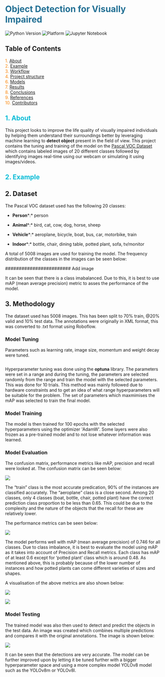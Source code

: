 # <span style="color:#237094;">Object Detection for Visually Impaired</span>

![Python Version](https://img.shields.io/badge/python-3.12.4%2B-blue) ![Platform](https://img.shields.io/badge/platform-jupyter%20%7C%20python%20script-lightgreen) ![Jupyter Notebook](https://img.shields.io/badge/Jupyter-Notebook-orange)

## Table of Contents

<p>
<span style="color:#fb8509;">1.</span> <a href="#about">About</a><br>
<span style="color:#fb8509;">2.</span> <a href="#example">Example</a><br>
<span style="color:#fb8509;">3.</span> <a href="#workflow">Workflow</a><br>
<span style="color:#fb8509;">4.</span> <a href="#structure">Project structure</a><br>
<span style="color:#fb8509;">6.</span> <a href="#models">Models</a><br>
<span style="color:#fb8509;">7.</span> <a href="#results">Results</a><br>
<span style="color:#fb8509;">8.</span> <a href="#conclusions">Conclusions</a><br>
<span style="color:#fb8509;">9.</span> <a href="#references">References</a><br>
<span style="color:#fb8509;">10.</span> <a href="#contributors">Contributors</a><br>
</p>

## <span id="about" style="color:#00bbd6;">1. About</span>

This project looks to improve the life quality of visually impaired individuals by helping them understand their surroundings better by leveraging machine learning to **detect object** present in the field of view. This project contains the tuning and training of the model on the [Pascal VOC Dataset](http://host.robots.ox.ac.uk/pascal/VOC/voc2007/index.html) which contains labeled images of 20 different classes followed by identifying images real-time using our webcam or simulating it using images/videos.

## <span id="example" style="color:#00bbd6;">2. Example</span>

## 2. Dataset

The Pascal VOC dataset used has the following 20 classes:

-   **Person***:* person

-   **Animal***:* bird, cat, cow, dog, horse, sheep

-   **Vehicle***:* aeroplane, bicycle, boat, bus, car, motorbike, train

-   **Indoor***:* bottle, chair, dining table, potted plant, sofa, tv/monitor

A total of 5008 images are used for training the model. The frequency distribution of the classes in the images can be seen below:

\######################## Add image

It can be seen that there is a class imabalanced. Due to this, it is best to use mAP (mean average precision) metric to asses the performance of the model.

## 3. Methodology

The dataset used has 5008 images. This has been split to 70% train, \@20% valid and 10% test data. The annotations were originally in XML format, this was converted to .txt format using Roboflow.

### Model Tuning

Parameters such as learning rate, image size, momentum and weight decay were tuned.

```{python}     learning_rate = trial.suggest_loguniform('learning_rate', 1e-5, 1e-1)     img_size = trial.suggest_categorical('img_size', [320, 416, 512, 640]) # Common yolo image size     momentum = trial.suggest_uniform('momentum', 0.85, 0.99)  # Typical range for momentum     weight_decay = trial.suggest_loguniform('weight_decay', 1e-6, 1e-2)}
```

Hyperparameter tuning was done using the **optuna** library. The parameters were set in a range and during the tuning, the parameters are selected randomly from the range and train the model with the selected parameters. This was done for 10 trials. This method was mainly followed due to hardware constraints and to get an idea of what range hyperparameters will be suitable for the problem. The set of parameters which maxmimises the mAP was selected to train the final model.

### Model Training

The model is then trained for 100 epochs with the selected hyperparameters using the optimizer 'AdamW'. Some layers were also frozen as a pre-trained model and to not lose whatever information was learned.

### Model Evaluation

The confusion matrix, performance metrics like mAP, precision and recall were looked at. The confusion matrix can be seen below:

![](images_readme/confusion_matrix_normalized.png)

The “train” class is the most accurate predication, 90% of the instances are classified accurately. The “aeroplane” class is a close second. Among 20 classes, only 4 classes (boat, bottle, chair, potted plant) have the correct prediction class proportion to be less than 0.65. This could be due to the complexity and the nature of the objects that the recall for these are relatively lower.

The performance metrics can be seen below:

![](images_readme/metrics.png)

The model performs well with mAP (mean average precision) of 0.746 for all classes. Due to class imbalance, it is best to evaluate the model using mAP as it takes into account of Precision and Recall metrics. Each class has mAP of at least 0.6 except for ‘potted plant’ class which is around 0.48. As mentioned above, this is probably because of the lower number of instances and how potted plants can come different varieties of sizes and shapes.

A visualisation of the above metrics are also shown below:

![](images_readme/mAP_plot.png)

![](images_readme/PR_curve.png)

### Model Testing

The trained model was also then used to detect and predict the objects in the test data. An image was created which combines multiple predictions and compares it with the original annotations. The image is shown below:

![](images_readme/2.png)

It can be seen that the detections are very accurate. The model can be further improved upon by letting it be tuned further with a bigger hyperparameter space and using a more complex model YOLOv8 model such as the YOLOv8m or YOLOv8l.
